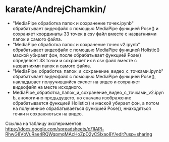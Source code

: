 # karate/AndrejChamkin/
- "MediaPipe обработка папок и сохранение точек.ipynb" обрабатывает видеофайл с помощью MediaPipe функцией Pose() и сохраняет координаты 33 точек в csv файл вместе с назвагниями папок и самого файла.
- "MediaPipe обработка папок и сохранение точек v2.ipynb" обрабатывает видеофайл с помощью MediaPipe функцией Holistic() маской убирает фон, после обрабатывает функцией Pose() определяет 33 точки и сохраняет их в csv файл вместе с назвагниями папок и самого файла.
- "MediaPipe_обработка_папок_и_сохранение_видео_с_точками.ipynb" обрабатывает видеофайл с помощью MediaPipe функцией Pose(), накладывает полуучившийся скелет на видео и сохраняет видеофайл на месте исходного.
- MediaPipe_обработка_папок_и_сохранение_видео_с_точками_v2.ipynb, анологично предыдущего, но сначала изображение обрабатывается функцией Holistic() и маской убирает фон, а потом на полученное обрабатываеться функцией Pose(), ннаходяться точки и сохраняються на видео.


Ссылка на таблицу экспериментов:
https://docs.google.com/spreadsheets/d/1IAPl-RhwG8VbVuRae4RQWqpmqMAcHoZpD2yCSIxao8Y/edit?usp=sharing
